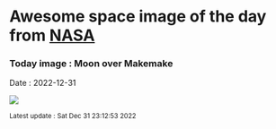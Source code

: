 
# Awesome space image of the day from [NASA](https://api.nasa.gov/)

### Today image : Moon over Makemake
Date : 2022-12-31

![](https://apod.nasa.gov/apod/image/2212/Makemakemoon100mile.jpg)

<small>Latest update : Sat Dec 31 23:12:53 2022</small>
        